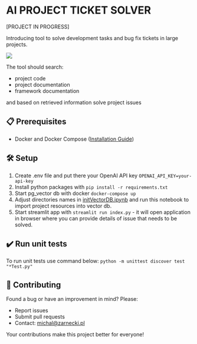 # AI PROJECT TICKET SOLVER
[PROJECT IN PROGRESS]

Introducing tool to solve development tasks and bug fix tickets in large projects.

<img src="img/codebase_expert.gif" />

The tool should search:
- project code
- project documentation 
- framework documentation

and based on retrieved information solve project issues

## 📋 Prerequisites

- Docker and Docker Compose ([Installation Guide](https://docs.docker.com/compose/install/))

## 🛠️ Setup
1. Create .env file and put there your OpenAI API key `OPENAI_API_KEY=your-api-key` 
2. Install python packages with `pip install -r requirements.txt`
3. Start pg_vector db with docker `docker-compose up`
4. Adjust directories names in [initVectorDB.ipynb](notebook/initVectorDB.ipynb) and run this notebook to import project resources into vector db.
5. Start streamlit app with `streamlit run index.py` - it will open application in browser where you can provide details of issue that needs to be solved.

## ✔️ Run unit tests
To run unit tests use command below:
`python -m unittest discover test "*Test.py"`

## 👥 Contributing

Found a bug or have an improvement in mind? Please:
- Report issues
- Submit pull requests
- Contact: michal@zarnecki.pl

Your contributions make this project better for everyone!